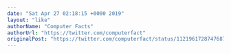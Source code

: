 ```yaml
---
date: "Sat Apr 27 02:18:15 +0000 2019"
layout: "like"
authorName: "Computer Facts"
authorUrl: "https://twitter.com/computerfact"
originalPost: "https://twitter.com/computerfact/status/1121961728747687936"
---
```

